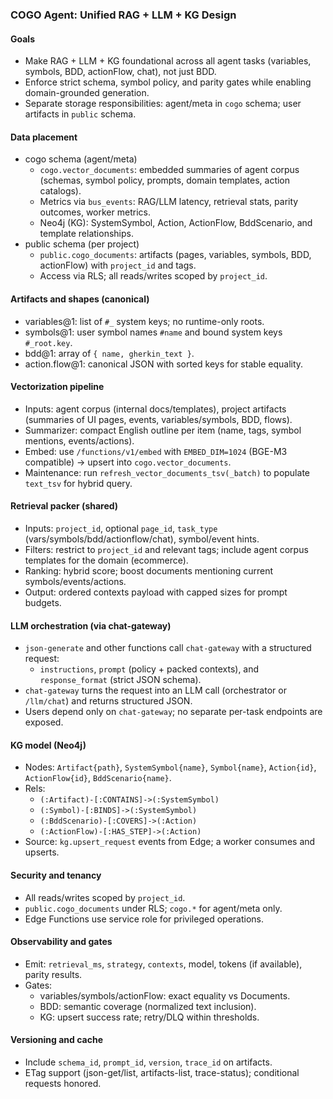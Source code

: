 ### COGO Agent: Unified RAG + LLM + KG Design

#### Goals
- Make RAG + LLM + KG foundational across all agent tasks (variables, symbols, BDD, actionFlow, chat), not just BDD.
- Enforce strict schema, symbol policy, and parity gates while enabling domain-grounded generation.
- Separate storage responsibilities: agent/meta in `cogo` schema; user artifacts in `public` schema.

#### Data placement
- cogo schema (agent/meta)
  - `cogo.vector_documents`: embedded summaries of agent corpus (schemas, symbol policy, prompts, domain templates, action catalogs).
  - Metrics via `bus_events`: RAG/LLM latency, retrieval stats, parity outcomes, worker metrics.
  - Neo4j (KG): SystemSymbol, Action, ActionFlow, BddScenario, and template relationships.
- public schema (per project)
  - `public.cogo_documents`: artifacts (pages, variables, symbols, BDD, actionFlow) with `project_id` and tags.
  - Access via RLS; all reads/writes scoped by `project_id`.

#### Artifacts and shapes (canonical)
- variables@1: list of `#_` system keys; no runtime-only roots.
- symbols@1: user symbol names `#name` and bound system keys `#_root.key`.
- bdd@1: array of `{ name, gherkin_text }`.
- action.flow@1: canonical JSON with sorted keys for stable equality.

#### Vectorization pipeline
- Inputs: agent corpus (internal docs/templates), project artifacts (summaries of UI pages, events, variables/symbols, BDD, flows).
- Summarizer: compact English outline per item (name, tags, symbol mentions, events/actions).
- Embed: use `/functions/v1/embed` with `EMBED_DIM=1024` (BGE-M3 compatible) → upsert into `cogo.vector_documents`.
- Maintenance: run `refresh_vector_documents_tsv(_batch)` to populate `text_tsv` for hybrid query.

#### Retrieval packer (shared)
- Inputs: `project_id`, optional `page_id`, `task_type` (vars/symbols/bdd/actionflow/chat), symbol/event hints.
- Filters: restrict to `project_id` and relevant tags; include agent corpus templates for the domain (ecommerce).
- Ranking: hybrid score; boost documents mentioning current symbols/events/actions.
- Output: ordered contexts payload with capped sizes for prompt budgets.

#### LLM orchestration (via chat-gateway)
- `json-generate` and other functions call `chat-gateway` with a structured request:
  - `instructions`, `prompt` (policy + packed contexts), and `response_format` (strict JSON schema).
- `chat-gateway` turns the request into an LLM call (orchestrator or `/llm/chat`) and returns structured JSON.
- Users depend only on `chat-gateway`; no separate per-task endpoints are exposed.

#### KG model (Neo4j)
- Nodes: `Artifact{path}`, `SystemSymbol{name}`, `Symbol{name}`, `Action{id}`, `ActionFlow{id}`, `BddScenario{name}`.
- Rels:
  - `(:Artifact)-[:CONTAINS]->(:SystemSymbol)`
  - `(:Symbol)-[:BINDS]->(:SystemSymbol)`
  - `(:BddScenario)-[:COVERS]->(:Action)`
  - `(:ActionFlow)-[:HAS_STEP]->(:Action)`
- Source: `kg.upsert_request` events from Edge; a worker consumes and upserts.

#### Security and tenancy
- All reads/writes scoped by `project_id`.
- `public.cogo_documents` under RLS; `cogo.*` for agent/meta only.
- Edge Functions use service role for privileged operations.

#### Observability and gates
- Emit: `retrieval_ms`, `strategy`, `contexts`, model, tokens (if available), parity results.
- Gates:
  - variables/symbols/actionFlow: exact equality vs Documents.
  - BDD: semantic coverage (normalized text inclusion).
  - KG: upsert success rate; retry/DLQ within thresholds.

#### Versioning and cache
- Include `schema_id`, `prompt_id`, `version`, `trace_id` on artifacts.
- ETag support (json-get/list, artifacts-list, trace-status); conditional requests honored.


